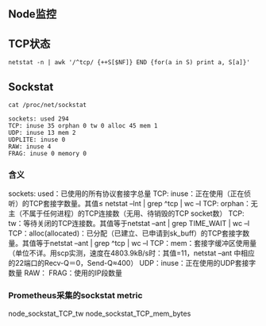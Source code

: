 ## Node监控
## TCP状态
```shell
netstat -n | awk '/^tcp/ {++S[$NF]} END {for(a in S) print a, S[a]}'    
```

## Sockstat
```shell
cat /proc/net/sockstat

sockets: used 294
TCP: inuse 35 orphan 0 tw 0 alloc 45 mem 1
UDP: inuse 13 mem 2
UDPLITE: inuse 0
RAW: inuse 4
FRAG: inuse 0 memory 0
```
### 含义
sockets: used：已使用的所有协议套接字总量
TCP: inuse：正在使用（正在侦听）的TCP套接字数量。其值≤ netstat –lnt | grep ^tcp | wc –l
TCP: orphan：无主（不属于任何进程）的TCP连接数（无用、待销毁的TCP socket数）
TCP: tw：等待关闭的TCP连接数。其值等于netstat –ant | grep TIME_WAIT | wc –l
TCP：alloc(allocated)：已分配（已建立、已申请到sk_buff）的TCP套接字数量。其值等于netstat –ant | grep ^tcp | wc –l
TCP：mem：套接字缓冲区使用量（单位不详。用scp实测，速度在4803.9kB/s时：其值=11，netstat –ant 中相应的22端口的Recv-Q＝0，Send-Q≈400） UDP：inuse：正在使用的UDP套接字数量 RAW： FRAG：使用的IP段数量

### Prometheus采集的sockstat metric
node_sockstat_TCP_tw
node_sockstat_TCP_mem_bytes

## 


